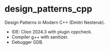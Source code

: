 # design_patterns_cpp
Design Patterns in Modern C++ (Dmitri Nesteruk).   

- IDE: Clion 2024.3 with plugin cppcheck.
- Compiler g++ with sanitizer.
- Debugger GDB.

